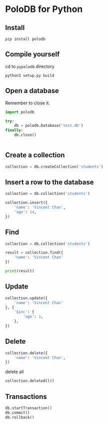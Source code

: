 
# PoloDB for Python

## Install

```
pip install polodb
```

## Compile yourself

cd to `pypolodb` directory

```shell script
python3 setup.py build
```

## Open a database

Remember to close it.

```python
import polodb

try:
    db = polodb.Database('test.db')
finally:
    db.close()
    
```

## Create a collection

```python
collection = db.createCollection('students')
```

## Insert a row to the database

```python
collection = db.collection('students')

collection.insert({
    'name': 'Vincent Chan',
    'age': 14,
})
```

## Find

```python
collection = db.collection('students')

result = collection.find({
    'name': 'Vincent Chan'
})

print(result)
```

## Update

```python
collection.update({
    'name': 'Vincent Chan'
}, {
    '$inc': {
        'age': 1,
    },
})
```

## Delete

```python
collection.delete({
    'name': 'Vincent Chan',
})
```

delete all

```python
collection.deleteAll()
```

## Transactions

```python
db.startTransaction()
db.commit()
db.rollback()
```
